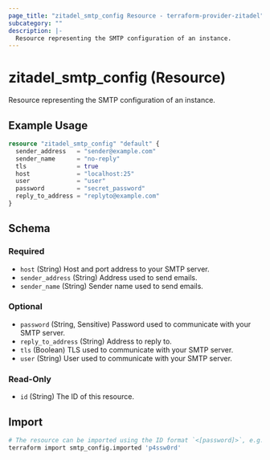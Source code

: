 ```yaml
---
page_title: "zitadel_smtp_config Resource - terraform-provider-zitadel"
subcategory: ""
description: |-
  Resource representing the SMTP configuration of an instance.
---
```


# zitadel_smtp_config (Resource)

Resource representing the SMTP configuration of an instance.

## Example Usage

```terraform
resource "zitadel_smtp_config" "default" {
  sender_address   = "sender@example.com"
  sender_name      = "no-reply"
  tls              = true
  host             = "localhost:25"
  user             = "user"
  password         = "secret_password"
  reply_to_address = "replyto@example.com"
}
```

<!-- schema generated by tfplugindocs -->
## Schema

### Required

- `host` (String) Host and port address to your SMTP server.
- `sender_address` (String) Address used to send emails.
- `sender_name` (String) Sender name used to send emails.

### Optional

- `password` (String, Sensitive) Password used to communicate with your SMTP server.
- `reply_to_address` (String) Address to reply to.
- `tls` (Boolean) TLS used to communicate with your SMTP server.
- `user` (String) User used to communicate with your SMTP server.

### Read-Only

- `id` (String) The ID of this resource.

## Import

```bash
# The resource can be imported using the ID format `<[password]>`, e.g.
terraform import smtp_config.imported 'p4ssw0rd'
```
